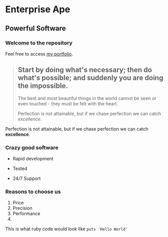Enterprise Ape
==============

Powerful Software
-----------------

### Welcome to the repository

Feel free to access [my portfolio](http://www.google.com).

> ## Start by doing what's necessary; then do what's possible; and suddenly you are doing the impossible.
>
> The best and most beautiful things in the world cannot be seen or even touched - they must be felt with the heart.
>
> Perfection is not attainable, but if we chase perfection we can catch *excellence*.

Perfection is not attainable, but if we chase perfection we can catch **excellence**.

### Crazy good software
* Rapid development
+ Tested
- 24/7 Support

### Reasons to choose us
1. Price
2. Precision
3. Performance
4. 

This is what ruby code would look like `puts 'Hello World'`


